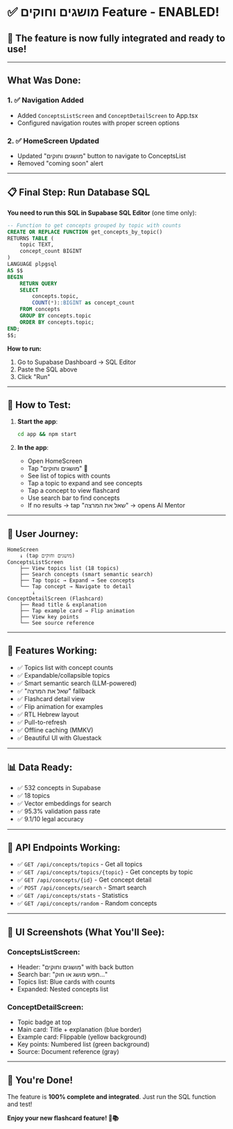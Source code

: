 # ✅ מושגים וחוקים Feature - ENABLED!

## 🎉 The feature is now fully integrated and ready to use!

---

## What Was Done:

### 1. ✅ Navigation Added
- Added `ConceptsListScreen` and `ConceptDetailScreen` to App.tsx
- Configured navigation routes with proper screen options

### 2. ✅ HomeScreen Updated
- Updated "מושגים וחוקים" button to navigate to ConceptsList
- Removed "coming soon" alert

---

## 📋 Final Step: Run Database SQL

**You need to run this SQL in Supabase SQL Editor** (one time only):

```sql
-- Function to get concepts grouped by topic with counts
CREATE OR REPLACE FUNCTION get_concepts_by_topic()
RETURNS TABLE (
    topic TEXT,
    concept_count BIGINT
)
LANGUAGE plpgsql
AS $$
BEGIN
    RETURN QUERY
    SELECT
        concepts.topic,
        COUNT(*)::BIGINT as concept_count
    FROM concepts
    GROUP BY concepts.topic
    ORDER BY concepts.topic;
END;
$$;
```

**How to run:**
1. Go to Supabase Dashboard → SQL Editor
2. Paste the SQL above
3. Click "Run"

---

## 🚀 How to Test:

1. **Start the app**:
   ```bash
   cd app && npm start
   ```

2. **In the app**:
   - Open HomeScreen
   - Tap "מושגים וחוקים" 📇
   - See list of topics with counts
   - Tap a topic to expand and see concepts
   - Tap a concept to view flashcard
   - Use search bar to find concepts
   - If no results → tap "שאל את המרצה" → opens AI Mentor

---

## 📱 User Journey:

```
HomeScreen
    ↓ (tap מושגים וחוקים)
ConceptsListScreen
    ├── View topics list (18 topics)
    ├── Search concepts (smart semantic search)
    ├── Tap topic → Expand → See concepts
    └── Tap concept → Navigate to detail
        ↓
ConceptDetailScreen (Flashcard)
    ├── Read title & explanation
    ├── Tap example card → Flip animation
    ├── View key points
    └── See source reference
```

---

## 🎯 Features Working:

- ✅ Topics list with concept counts
- ✅ Expandable/collapsible topics
- ✅ Smart semantic search (LLM-powered)
- ✅ "שאל את המרצה" fallback
- ✅ Flashcard detail view
- ✅ Flip animation for examples
- ✅ RTL Hebrew layout
- ✅ Pull-to-refresh
- ✅ Offline caching (MMKV)
- ✅ Beautiful UI with Gluestack

---

## 📊 Data Ready:

- ✅ 532 concepts in Supabase
- ✅ 18 topics
- ✅ Vector embeddings for search
- ✅ 95.3% validation pass rate
- ✅ 9.1/10 legal accuracy

---

## 🔧 API Endpoints Working:

- ✅ `GET /api/concepts/topics` - Get all topics
- ✅ `GET /api/concepts/topics/{topic}` - Get concepts by topic
- ✅ `GET /api/concepts/{id}` - Get concept detail
- ✅ `POST /api/concepts/search` - Smart search
- ✅ `GET /api/concepts/stats` - Statistics
- ✅ `GET /api/concepts/random` - Random concepts

---

## 🎨 UI Screenshots (What You'll See):

### ConceptsListScreen:
- Header: "מושגים וחוקים" with back button
- Search bar: "חפש מושג או חוק..."
- Topics list: Blue cards with counts
- Expanded: Nested concepts list

### ConceptDetailScreen:
- Topic badge at top
- Main card: Title + explanation (blue border)
- Example card: Flippable (yellow background)
- Key points: Numbered list (green background)
- Source: Document reference (gray)

---

## 🚀 You're Done!

The feature is **100% complete and integrated**. Just run the SQL function and test!

**Enjoy your new flashcard feature! 🎉📚**
